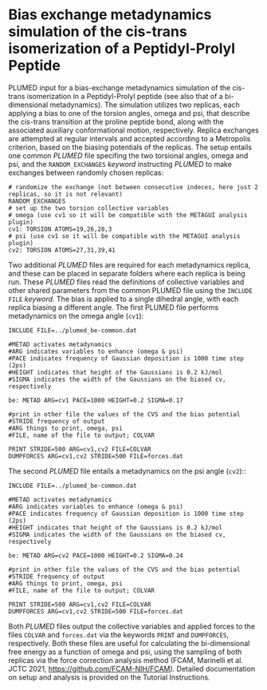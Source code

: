 # Bias exchange metadynamics simulation of the cis-trans isomerization of a Peptidyl-Prolyl Peptide

PLUMED input for a bias-exchange metadynamics simulation of the cis-trans isomerization in a Peptidyl-Prolyl peptide (see also that of a bi-dimensional metadynamics). The simulation utilizes two replicas, each applying a bias to one of the torsion angles, omega and psi, that describe the cis-trans transition at the proline peptide bond, along with the associated auxiliary conformational motion, respectively. Replica exchanges are attempted at regular intervals and accepted according to a Metropolis criterion, based on the biasing potentials of the replicas.
The setup entails one common *PLUMED* file specifing the two torsional angles, omega and psi, and the ```RANDOM_EXCHANGES``` *keyword* instructing *PLUMED* to make exchanges between randomly chosen replicas:  

```plumed
# randomize the exchange (not between consecutive indeces, here just 2 replicas, so it is not relevant)
RANDOM_EXCHANGES
# set up the two torsion collective variables 
# omega (use cv1 so it will be compatible with the METAGUI analysis plugin)
cv1: TORSION ATOMS=19,26,28,3
# psi (use cv1 so it will be compatible with the METAGUI analysis plugin)
cv2: TORSION ATOMS=27,31,39,41
```
Two additional *PLUMED* files are required for each metadynamics replica, and these can be placed in separate folders where each replica is being run. These *PLUMED* files read the definitions of collective variables and other shared parameters from the common PLUMED file using the ```INCLUDE FILE``` *keyword*. The bias is applied to a single dihedral angle, with each replica biasing a different angle. The first PLUMED file performs metadynamics on the omega angle (```cv1```):

```plumed
INCLUDE FILE=../plumed_be-common.dat

#METAD activates metadynamics
#ARG indicates variables to enhance (omega & psi)
#PACE indicates frequency of Gaussian deposition is 1000 time step (2ps)
#HEIGHT indicates that height of the Gaussians is 0.2 kJ/mol
#SIGMA indicates the width of the Gaussians on the biased cv, respectively

be: METAD ARG=cv1 PACE=1000 HEIGHT=0.2 SIGMA=0.17

#print in other file the values of the CVS and the bias potential
#STRIDE frequency of output
#ARG things to print, omega, psi
#FILE, name of the file to output; COLVAR

PRINT STRIDE=500 ARG=cv1,cv2 FILE=COLVAR
DUMPFORCES ARG=cv1,cv2 STRIDE=500 FILE=forces.dat
```
The second *PLUMED* file entails a metadynamics on the psi angle (```cv2```)::

```plumed
INCLUDE FILE=../plumed_be-common.dat

#METAD activates metadynamics
#ARG indicates variables to enhance (omega & psi)
#PACE indicates frequency of Gaussian deposition is 1000 time step (2ps)
#HEIGHT indicates that height of the Gaussians is 0.2 kJ/mol
#SIGMA indicates the width of the Gaussians on the biased cv, respectively

be: METAD ARG=cv2 PACE=1000 HEIGHT=0.2 SIGMA=0.24

#print in other file the values of the CVS and the bias potential
#STRIDE frequency of output
#ARG things to print, omega, psi
#FILE, name of the file to output; COLVAR

PRINT STRIDE=500 ARG=cv1,cv2 FILE=COLVAR
DUMPFORCES ARG=cv1,cv2 STRIDE=500 FILE=forces.dat
```
Both *PLUMED* files output the collective variables and applied forces to the files ```COLVAR``` and ```forces.dat``` via the keywords ```PRINT``` and ```DUMPFORCES```, respectively. Both these files are useful for calculating the bi-dimensional free energy as a function of omega and psi, using the sampling of both replicas via the force correction analysis method (FCAM, Marinelli et al. JCTC 2021, https://github.com/FCAM-NIH/FCAM). Detailed documentation on setup and analysis is provided on the Tutorial Instructions. 

